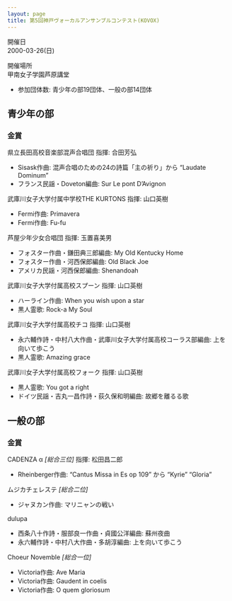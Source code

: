 ```yaml
---
layout: page
title: 第5回神戸ヴォーカルアンサンブルコンテスト(KOVOX)
---
```

開催日  
2000-03-26(日)

開催場所  
甲南女子学園芦原講堂

-   参加団体数: 青少年の部19団体、一般の部14団体

青少年の部
----------

### 金賞

<span class="choir-name">県立長田高校音楽部混声合唱団</span>
指揮: 合田芳弘

-   Sisask作曲: 混声合唱のための24の詩篇「主の祈り」から “Laudate Dominum”
-   フランス民謡・Doveton編曲: Sur Le pont D’Avignon

<span class="choir-name">武庫川女子大学付属中学校THE KURTONS</span>
指揮: 山口英樹

-   Fermi作曲: Primavera
-   Fermi作曲: Fu-fu

<span class="choir-name">芦屋少年少女合唱団</span>
指揮: 玉置喜美男

-   フォスター作曲・鎌田典三郎編曲: My Old Kentucky Home
-   フォスター作曲・河西保郎編曲: Old Black Joe
-   アメリカ民謡・河西保郎編曲: Shenandoah

<span class="choir-name">武庫川女子大学付属高校スプーン</span>
指揮: 山口英樹

-   ハーライン作曲: When you wish upon a star
-   黒人霊歌: Rock-a My Soul

<span class="choir-name">武庫川女子大学付属高校チコ</span>
指揮: 山口英樹

-   永六輔作詩・中村八大作曲・武庫川女子大学付属高校コーラス部編曲: 上を向いて歩こう
-   黒人霊歌: Amazing grace

<span class="choir-name">武庫川女子大学付属高校フォーク</span>
指揮: 山口英樹

-   黒人霊歌: You got a right
-   ドイツ民謡・吉丸一昌作詩・荻久保和明編曲: 故郷を離るる歌

一般の部
--------

### 金賞

<span class="choir-name">CADENZA α</span> *\[総合三位\]*
指揮: 松田昌二郎

-   Rheinberger作曲: “Cantus Missa in Es op 109” から “Kyrie” “Gloria”

<span class="choir-name">ムジカチェレステ</span>
*\[総合二位\]*

-   ジャヌカン作曲: マリニャンの戦い

<span class="choir-name">dulupa</span>

-   西条八十作詩・服部良一作曲・貞國公洋編曲: 蘇州夜曲
-   永六輔作詩・中村八大作曲・多胡淳編曲: 上を向いて歩こう

<span class="choir-name">Choeur Novemble</span>
*\[総合一位\]*

-   Victoria作曲: Ave Maria
-   Victoria作曲: Gaudent in coelis
-   Victoria作曲: O quem gloriosum
